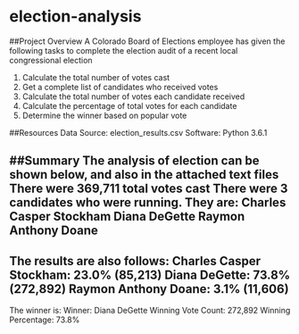 # election-analysis

##Project Overview
A Colorado Board of Elections employee has given the following tasks to complete the election audit of a recent local congressional election

1) Calculate the total number of votes cast
2) Get a complete list of candidates who received votes
3) Calculate the total number of votes each candidate received
4) Calculate the percentage of total votes for each candidate
5) Determine the winner based on popular vote

##Resources
Data Source: election_results.csv
Software: Python 3.6.1

##Summary
The analysis of election can be shown below, and also in the attached text files
There were 369,711 total votes cast
There were 3 candidates who were running. They are:
  Charles Casper Stockham
  Diana DeGette
  Raymon Anthony Doane
  ----------------
The results are also follows:
  Charles Casper Stockham: 23.0% (85,213)
  Diana DeGette: 73.8% (272,892)
  Raymon Anthony Doane: 3.1% (11,606)
  ----------------
The winner is:
  Winner: Diana DeGette
  Winning Vote Count: 272,892
  Winning Percentage: 73.8%
